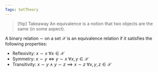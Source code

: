 ```yaml
---
Tags: SetTheory
---
```


> [!tip] Takeaway
> An equivalence is a notion that two objects are the same (in some aspect). 

A binary relation $\sim$ on a set $\mathcal{X}$ is an equivalence relation if it satisfies the following properties:
* Reflexivity: $x\sim x\ \forall x\in\mathcal{X}$
* Symmetry: $x\sim y \iff y\sim x\ \forall x,y\in\mathcal{X}$
* Transitivity: $x\sim y\ \wedge\ y\sim z\implies x\sim z\ \forall x,y,z\in\mathcal{X}$

